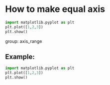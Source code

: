 # How to make equal axis

```python
import matplotlib.pyplot as plt
plt.plot([1,2,3])
plt.show()
```


group: axis_range

## Example: 
```python
import matplotlib.pyplot as plt
plt.plot([1,2,3])
plt.show()
```

